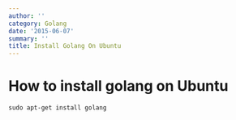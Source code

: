 ```yaml
---
author: ''
category: Golang
date: '2015-06-07'
summary: ''
title: Install Golang On Ubuntu
---
```

# How to install golang on Ubuntu

```
sudo apt-get install golang
```
